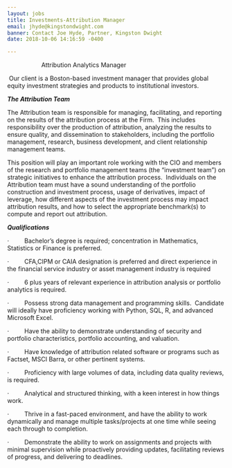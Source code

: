 ```yaml
---
layout: jobs
title: Investments-Attribution Manager
email: jhyde@kingstondwight.com
banner: Contact Joe Hyde, Partner, Kingston Dwight
date: 2018-10-06 14:16:59 -0400

---
```

                    Attribution Analytics Manager

 Our client is a Boston-based investment manager that provides global equity investment strategies and products to institutional investors.  

**_The Attribution Team_**

The Attribution team is responsible for managing, facilitating, and reporting on the results of the attribution process at the Firm.  This includes responsibility over the production of attribution, analyzing the results to ensure quality, and dissemination to stakeholders, including the portfolio management, research, business development, and client relationship management teams.

This position will play an important role working with the CIO and members of the research and portfolio management teams (the “investment team”) on strategic initiatives to enhance the attribution process.  Individuals on the Attribution team must have a sound understanding of the portfolio construction and investment process, usage of derivatives, impact of leverage, how different aspects of the investment process may impact attribution results, and how to select the appropriate benchmark(s) to compute and report out attribution.

**_Qualifications_**

·         Bachelor’s degree is required; concentration in Mathematics, Statistics or Finance is preferred.

·         CFA,CIPM or CAIA designation is preferred and direct experience in the financial service industry or asset management industry is required 

·         6 plus years of relevant experience in attribution analysis or portfolio analytics is required.

·         Possess strong data management and programming skills.  Candidate will ideally have proficiency working with Python, SQL, R, and advanced Microsoft Excel.

·         Have the ability to demonstrate understanding of security and portfolio characteristics, portfolio accounting, and valuation.

·         Have knowledge of attribution related software or programs such as Factset, MSCI Barra, or other pertinent systems.

·         Proficiency with large volumes of data, including data quality reviews, is required.

·         Analytical and structured thinking, with a keen interest in how things work.

·         Thrive in a fast-paced environment, and have the ability to work dynamically and manage multiple tasks/projects at one time while seeing each through to completion.

·         Demonstrate the ability to work on assignments and projects with minimal supervision while proactively providing updates, facilitating reviews of progress, and delivering to deadlines.

 

 